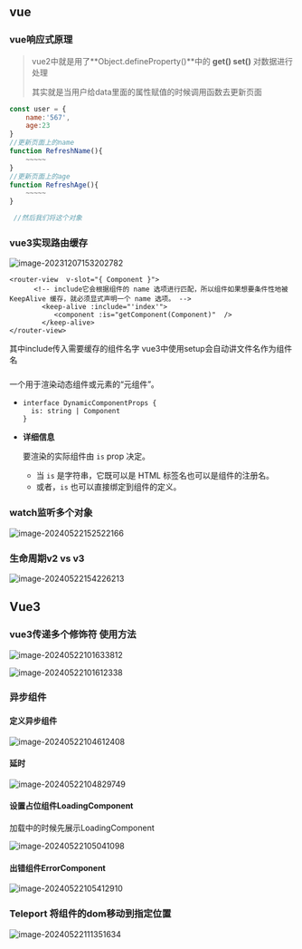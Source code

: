 ## vue

### vue响应式原理

>vue2中就是用了**Object.defineProperty()**中的 **get() set()** 对数据进行处理
>
>其实就是当用户给data里面的属性赋值的时候调用函数去更新页面

```js
const user = {
    name:'567',
    age:23
}
//更新页面上的name
function RefreshName(){
    ~~~~~
}
//更新页面上的age
function RefreshAge(){
    ~~~~~
}

 //然后我们将这个对象
```

### vue3实现路由缓存

![image-20231207153202782](assets/image-20231207153202782.png)

```
<router-view  v-slot="{ Component }">
      <!-- include它会根据组件的 name 选项进行匹配，所以组件如果想要条件性地被 KeepAlive 缓存，就必须显式声明一个 name 选项。 -->
        <keep-alive :include="'index'">
           <component :is="getComponent(Component)"  />
        </keep-alive>
</router-view>
```

其中include传入需要缓存的组件名字  vue3中使用setup会自动讲文件名作为组件名

### <component>

一个用于渲染动态组件或元素的“元组件”。

- ```
  interface DynamicComponentProps {
    is: string | Component
  }
  ```

- **详细信息**

  要渲染的实际组件由 `is` prop 决定。

  - 当 `is` 是字符串，它既可以是 HTML 标签名也可以是组件的注册名。
  - 或者，`is` 也可以直接绑定到组件的定义。

###  watch监听多个对象

![image-20240522152522166](./assets/image-20240522152522166.png)

### 生命周期v2  vs  v3

![image-20240522154226213](./assets/image-20240522154226213.png)

## Vue3

### vue3传递多个修饰符  使用方法

![image-20240522101633812](./assets/image-20240522101633812.png)

![image-20240522101612338](./assets/image-20240522101612338.png)

### 异步组件

#### 定义异步组件

![image-20240522104612408](./assets/image-20240522104612408.png)

#### 延时

![image-20240522104829749](./assets/image-20240522104829749.png)

#### 设置占位组件LoadingComponent

加载中的时候先展示LoadingComponent

![image-20240522105041098](./assets/image-20240522105041098.png)

#### 出错组件ErrorComponent

![image-20240522105412910](./assets/image-20240522105412910.png)

### Teleport 将组件的dom移动到指定位置

![image-20240522111351634](./assets/image-20240522111351634.png)
